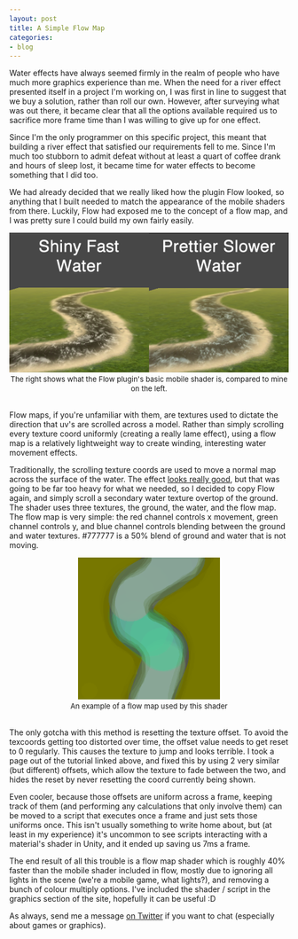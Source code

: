 ```yaml
---
layout: post
title: A Simple Flow Map
categories:
- blog
---
```


Water effects have always seemed firmly in the realm of people who have much more graphics experience than me. When the need for a river effect presented itself in a project I'm working on, I was first in line to suggest that we buy a solution, rather than roll our own. However, after surveying what was out there, it became clear that all the options available required us to sacrifice more frame time than I was willing to give up for one effect. 

Since I'm the only programmer on this specific project, this meant that building a river effect that satisfied our requirements fell to me. Since I'm much too stubborn to admit defeat without at least a quart of coffee drank and hours of sleep lost, it became time for water effects to become something that I did too.

We had already decided that we really liked how the plugin Flow looked, so anything that I built needed to match the appearance of the mobile shaders from there. Luckily, Flow had exposed me to the concept of a flow map, and I was pretty sure I could build my own fairly easily. 

<div align="center">
	<img src="/images/post_images/2013-09-02/water-effect-comparison.png" /><br>
	<font size="2">
		The right shows what the Flow plugin's basic mobile shader is, compared to mine on the left.
	</font>
</div>
<br>

Flow maps, if you're unfamiliar with them, are textures used to dictate the direction that uv's are scrolled across a model. Rather than simply scrolling every texture coord uniformly (creating a really lame effect), using a flow map is a relatively lightweight way to create winding, interesting water movement effects. 

Traditionally, the scrolling texture coords are used to move a normal map across the surface of the water. The effect [looks really good](http://graphicsrunner.blogspot.ca/2010/08/water-using-flow-maps.html), but that was going to be far too heavy for what we needed, so I decided to copy Flow again, and simply scroll a secondary water texture overtop of the ground. The shader uses three textures, the ground, the water, and the flow map. The flow map is very simple: the red channel controls x movement, green channel controls y, and blue channel controls blending between the ground and water textures. #777777 is a 50% blend of ground and water that is not moving. 

<div align="center">
	<img src="/images/post_images/2013-09-02/flow_map.png" /><br>
	<font size="2">
	An example of a flow map used by this shader
	</font>
</div>
<br>

The only gotcha with this method is resetting the texture offset. To avoid the texcoords getting too distorted over time, the offset value needs to get reset to 0 regularly. This causes the texture to jump and looks terrible. I took a page out of the tutorial linked above, and fixed this by using 2 very similar (but different) offsets, which allow the texture to fade between the two, and hides the reset by never resetting the coord currently being shown. 

Even cooler, because those offsets are uniform across a frame, keeping track of them (and performing any calculations that only involve them) can be moved to a script that executes once a frame and just sets those uniforms once. This isn't usually something to write home about, but (at least in my experience) it's uncommon to see scripts interacting with a material's shader in Unity, and it ended up saving us 7ms a frame. 

The end result of all this trouble is a flow map shader which is roughly 40% faster than the mobile shader included in flow, mostly due to ignoring all lights in the scene (we're a mobile game, what lights?), and removing a bunch of colour multiply options. I've included the shader / script in the graphics section of the site, hopefully it can be useful :D 


As always, send me a message [on Twitter](http://twitter.com/khalladay) if you want to chat (especially about games or graphics).
